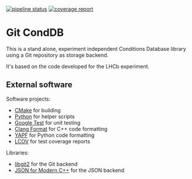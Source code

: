 [![pipeline status](https://gitlab.cern.ch/clemenci/GitCondDB/badges/master/pipeline.svg)](https://gitlab.cern.ch/clemenci/GitCondDB/commits/master) [![coverage report](https://gitlab.cern.ch/clemenci/GitCondDB/badges/master/coverage.svg)](https://gitlab.cern.ch/clemenci/GitCondDB/commits/master)

# Git CondDB

This is a stand alone, experiment independent Conditions Database library using a Git repository as
storage backend.

It's based on the code developed for the LHCb experiment.


## External software

Software projects:
- [CMake](https://cmake.org) for building
- [Python](https://python.org) for helper scripts
- [Google Test](https://github.com/google/googletest) for unit testing
- [Clang Format](https://clang.llvm.org/docs/ClangFormat.html) for C++ code formatting
- [YAPF](https://github.com/google/yapf) for Python code formatting
- [LCOV](https://github.com/linux-test-project/lcov) for test coverage reports

Libraries:
- [libgit2](https://libgit2.org/) for the Git backend
- [JSON for Modern C++](https://nlohmann.github.io/json) for the JSON backend
